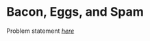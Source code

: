 Bacon, Eggs, and Spam
=============
Problem statement
_[here](https://open.kattis.com/problems/baconeggsandspam)_